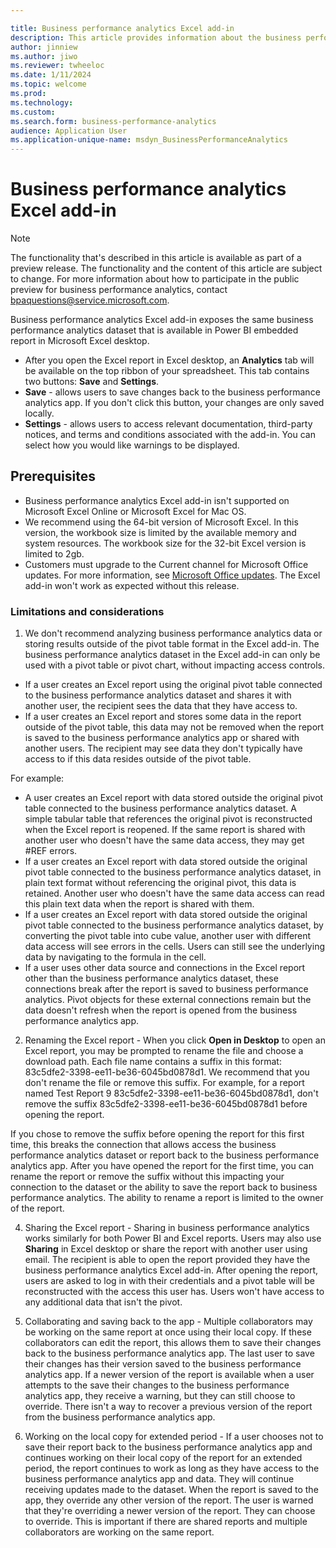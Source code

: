 ```yaml
---

title: Business performance analytics Excel add-in
description: This article provides information about the business performance analytics excel add-in.
author: jinniew
ms.author: jiwo
ms.reviewer: twheeloc 
ms.date: 1/11/2024
ms.topic: welcome
ms.prod: 
ms.technology:
ms.custom:
ms.search.form: business-performance-analytics
audience: Application User
ms.application-unique-name: msdyn_BusinessPerformanceAnalytics
---
```


# Business performance analytics Excel add-in

> [!NOTE]
> The functionality that's described in this article is available as part of a preview release. The functionality and the content of this article are subject to change. For more information about how to
> participate in the public preview for business performance analytics, contact <bpaquestions@service.microsoft.com>.

Business performance analytics Excel add-in exposes the same business performance analytics dataset that is available in Power BI embedded report in Microsoft Excel desktop.
 - After you open the Excel report in Excel desktop, an **Analytics** tab will be available on the top ribbon of your spreadsheet. This tab contains two buttons: **Save** and **Settings**.
 - **Save** - allows users to save changes back to the business performance analytics app. If you don't click this button, your changes are only saved locally.
 - **Settings** - allows users to access relevant documentation, third-party notices, and terms and conditions associated with the add-in. You can select how you would like warnings to be displayed.

## Prerequisites

 - Business performance analytics Excel add-in isn't supported on Microsoft Excel Online or Microsoft Excel for Mac OS.
 - We recommend using the 64-bit version of Microsoft Excel. In this version, the workbook size is limited by the available memory and system resources. The workbook size for the 32-bit Excel version is limited to 2gb.
 - Customers must upgrade to the Current channel for Microsoft Office updates. For more information, see [Microsoft Office updates](/officeupdates/current-channel). The Excel add-in won't work as expected without this release. 

### Limitations and considerations

1. We don't recommend analyzing business performance analytics data or storing results outside of the pivot table format in the Excel add-in. The business performance analytics dataset in the Excel add-in can only be used with a pivot table or pivot chart, without impacting access controls.
 - If a user creates an Excel report using the original pivot table connected to the business performance analytics dataset and shares it with another user, the recipient sees the data that they have access to.
 - If a user creates an Excel report and stores some data in the report outside of the pivot table, this data may not be removed when the report is saved to the business performance analytics app or shared with another users. The recipient may see data they don't typically have access to if this data resides outside of the pivot table.

For example: 
 - A user creates an Excel report with data stored outside the original pivot table connected to the business performance analytics dataset. A simple tabular table that references the original pivot is reconstructed when the Excel report is reopened. If the same report is shared with another user who doesn't have the same data access, they may get #REF errors.
 - If a user creates an Excel report with data stored outside the original pivot table connected to the business performance analytics dataset, in plain text format without referencing the original pivot, this data is retained. Another user who doesn't have the same data access can read this plain text data when the report is shared with them.
 - If a user creates an Excel report with data stored outside the original pivot table connected to the business performance analytics dataset, by converting the pivot table into cube value, another user with
different data access will see errors in the cells. Users can still see the underlying data by navigating to the formula in the cell.
 - If a user uses other data source and connections in the Excel report other than the business performance analytics dataset, these connections break after the report is saved to business performance analytics. Pivot objects for these external connections remain but the data doesn't refresh when the report is opened from the business performance analytics app. 


2. Renaming the Excel report - When you click **Open in Desktop** to open an Excel report, you may be prompted to rename the file and choose a download path. Each file name contains a suffix in this 
format: 83c5dfe2-3398-ee11-be36-6045bd0878d1. We recommend that you don't rename the file or remove this suffix. For example, for a report named Test Report 9 83c5dfe2-3398-ee11-be36-6045bd0878d1, don't remove 
the suffix 83c5dfe2-3398-ee11-be36-6045bd0878d1 before opening the report.

If you chose to remove the suffix before opening the report for this first time, this breaks the connection that allows access the business performance analytics dataset or report back to the business performance analytics app. After you have opened the report for the first time, you can rename the report or remove the suffix without this impacting your connection to the dataset or the ability to save the report back to business performance analytics. The ability to rename a report is limited to the owner of the report. 

4. Sharing the Excel report - Sharing in business performance analytics works similarly for both Power BI and Excel reports. Users may also use **Sharing** in Excel desktop or share the report with another user using email. The recipient is able to open the report provided they have the business performance analytics Excel add-in. After opening the report, users are asked to log in with their credentials and a pivot table will be reconstructed with the access this user has. Users won't have access to any additional data that isn't the pivot.

5. Collaborating and saving back to the app - Multiple collaborators may be working on the same report at once using their local copy. If these collaborators can edit the report, this allows them to save their changes back to the business performance analytics app. The last user to save their changes has their version saved to the business performance analytics app. If a newer version of the report is available when a user attempts to the save their changes to the business performance analytics app, they receive a warning, but they can still choose to override. There isn't a way to recover a previous version of the report from the business performance analytics app. 

6. Working on the local copy for extended period - If a user chooses not to save their report back to the business performance analytics app and continues working on their local copy of the report for an extended 
period, the report continues to work as long as they have access to the business performance analytics app and data. They will continue receiving updates made to the dataset. When the report is saved to the app, they override any other version of the report. The user is warned that they're overriding a newer version of the report. They can choose to override. This is important if there are shared reports and multiple collaborators are working on the same report. 

 
